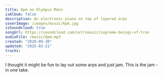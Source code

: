 ```yaml
---
title: 6pm on Olympus Mons
isAlbum: false
description: An electronic piano on top of layered arps
coverImage: /images/music/6pm.jpg
isSoundcloud: true
songUrl: https://soundcloud.com/nxtrsmusic/supreme-beings-of-tron
audioFile: /music/6pm.mp3
created: "2020-09-30"
updated: "2025-03-21"
tracks:
---
```


I thought it might be fun to lay out some arps and just jam. This is the jam - in one take.
